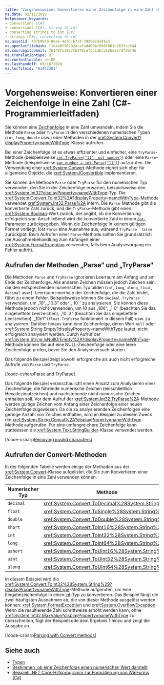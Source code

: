 ```yaml
---
title: 'Vorgehensweise: Konvertieren einer Zeichenfolge in eine Zahl (C#-Programmierleitfaden)'
ms.date: 02/11/2019
helpviewer_keywords:
- conversions [C#]
- conversions [C#], string to int
- converting strings to int [C#]
- strings [C#], converting to int
ms.assetid: 467b9979-86ee-4afd-b734-30299cda91e3
ms.openlocfilehash: f1d4a0f36292acafad409bf666f861b7637cd644
ms.sourcegitcommit: 7b1497c1927cb449cefd313bc5126ae37df30746
ms.translationtype: HT
ms.contentlocale: de-DE
ms.lasthandoff: 05/16/2020
ms.locfileid: "83442201"
---
```

# <a name="how-to-convert-a-string-to-a-number-c-programming-guide"></a>Vorgehensweise: Konvertieren einer Zeichenfolge in eine Zahl (C#-Programmierleitfaden)

Sie können eine [Zeichenfolge](../../language-reference/builtin-types/reference-types.md) in eine Zahl umwandeln, indem Sie die Methode `Parse` oder `TryParse` in den verschiedenen numerischen Typen (`int`, `long`, `double` usw.) oder Methoden in der <xref:System.Convert?displayProperty=nameWithType>-Klasse aufrufen.  
  
 Bei einer Zeichenfolge ist es etwas effizienter und einfacher, eine `TryParse`-Methode (beispielsweise [`int.TryParse("11", out number)`](xref:System.Int32.TryParse%2A)) oder eine `Parse`-Methode (beispielsweise [`var number = int.Parse("11")`](xref:System.Int32.Parse%2A)) aufzurufen.  Die Verwendung einer <xref:System.Convert>-Methode eignet sich eher für allgemeine Objekte, die <xref:System.IConvertible> implementieren.  
  
 Sie können die Methode `Parse` oder `TryParse` für den numerischen Typ verwenden, den Sie in der Zeichenfolge erwarten, beispielsweise den <xref:System.Int32?displayProperty=nameWithType>-Typ.  Die <xref:System.Convert.ToInt32%2A?displayProperty=nameWithType>-Methode verwendet <xref:System.Int32.Parse%2A> intern.  Die `Parse`-Methode gibt die konvertierte Zahl zurück, und die `TryParse`-Methode gibt einen <xref:System.Boolean>-Wert zurück, der angibt, ob die Konvertierung erfolgreich war. Anschließend wird die konvertierte Zahl in einem [`out`-Parameter](../../language-reference/keywords/out.md) zurückgegeben. Wenn die Zeichenfolge in keinem gültigen Format vorliegt, löst `Parse` eine Ausnahme aus, während `TryParse``false` zurückgibt. Beim Aufrufen einer `Parse`-Methode sollten Sie grundsätzlich die Ausnahmebehandlung zum Abfangen einer <xref:System.FormatException> verwenden, falls beim Analysevorgang ein Fehler auftritt.  
  
## <a name="calling-the-parse-and-tryparse-methods"></a>Aufrufen der Methoden „Parse“ und „TryParse“

Die Methoden `Parse` und `TryParse` ignorieren Leerraum am Anfang und am Ende der Zeichenfolge. Alle anderen Zeichen müssen jedoch Zeichen sein, die den entsprechenden numerischen Typ bilden (`int`, `long`, `ulong`, `float`, `decimal` usw.).  Leerraum innerhalb der Zeichenfolge, die die Zahl bildet, führt zu einem Fehler.  Beispielsweise können Sie `decimal.TryParse` verwenden, um „10“, „10.3“ oder „  10  “ zu analysieren. Sie können diese Methode jedoch nicht verwenden, um 10 aus „10X“, „1 0“ (beachten Sie das eingebettete Leerzeichen), „10 .3“ (beachten Sie das eingebettete Leerzeichen), „10e1“ (`float.TryParse` funktioniert in diesem Fall) usw. zu analysieren. Darüber hinaus kann eine Zeichenfolge, deren Wert `null` oder <xref:System.String.Empty?displayProperty=nameWithType> lautet, nicht erfolgreich analysiert werden. Durch Aufruf der <xref:System.String.IsNullOrEmpty%2A?displayProperty=nameWithType>-Methode können Sie auf eine NULL-Zeichenfolge oder eine leere Zeichenfolge prüfen, bevor Sie den Analyseversuch starten.

Das folgende Beispiel zeigt sowohl erfolgreiche als auch nicht erfolgreiche Aufrufe von `Parse` und `TryParse`.  
  
[!code-csharp[Parse and TryParse](~/samples/snippets/csharp/programming-guide/string-to-number/parse-tryparse/program.cs)]  

Das folgende Beispiel veranschaulicht einen Ansatz zum Analysieren einer Zeichenfolge, die führende numerische Zeichen (einschließlich Hexadezimalzeichen) und nachstehende nicht numerische Zeichen enthalten soll. Vor dem Aufruf der <xref:System.Int32.TryParse%2A>-Methode werden gültige Zeichen vom Anfang einer Zeichenfolge einer neuen Zeichenfolge zugewiesen. Da die zu analysierenden Zeichenfolgen eine geringe Anzahl von Zeichen enthalten, wird im Beispiel zu diesem Zweck die <xref:System.String.Concat%2A?displayProperty=nameWithType>-Methode aufgerufen. Für eine umfangreichere Zeichenfolge kann stattdessen die <xref:System.Text.StringBuilder>-Klasse verwendet werden.
  
[!code-csharp[Removing invalid characters](~/samples/snippets/csharp/programming-guide/string-to-number/parse-tryparse2/program.cs)]  

## <a name="calling-the-convert-methods"></a>Aufrufen der Convert-Methoden

In der folgenden Tabelle werden einige der Methoden aus der <xref:System.Convert>-Klasse aufgelistet, die Sie zum Konvertieren einer Zeichenfolge in eine Zahl verwenden können.  
  
|Numerischer Typ|Methode|  
|------------------|------------|  
|`decimal`|<xref:System.Convert.ToDecimal%28System.String%29>|  
|`float`|<xref:System.Convert.ToSingle%28System.String%29>|  
|`double`|<xref:System.Convert.ToDouble%28System.String%29>|  
|`short`|<xref:System.Convert.ToInt16%28System.String%29>|  
|`int`|<xref:System.Convert.ToInt32%28System.String%29>|  
|`long`|<xref:System.Convert.ToInt64%28System.String%29>|  
|`ushort`|<xref:System.Convert.ToUInt16%28System.String%29>|  
|`uint`|<xref:System.Convert.ToUInt32%28System.String%29>|  
|`ulong`|<xref:System.Convert.ToUInt64%28System.String%29>|  
  
 In diesem Beispiel wird die <xref:System.Convert.ToInt32%28System.String%29?displayProperty=nameWithType>-Methode aufgerufen, um eine Eingabezeichenfolge in einen [int](../../language-reference/builtin-types/integral-numeric-types.md)-Typ zu konvertieren. Das Beispiel fängt die zwei häufigsten Ausnahmen ab, die von dieser Methode ausgelöst werden können: <xref:System.FormatException> und <xref:System.OverflowException>. Wenn die resultierende Zahl schrittweise erhöht werden kann, ohne <xref:System.Int32.MaxValue?displayProperty=nameWithType> zu überschreiten, fügt der Beispielcode dem Ergebnis 1 hinzu und zeigt die Ausgabe an.  
  
[!code-csharp[Parsing with Convert methods](~/samples/snippets/csharp/programming-guide/string-to-number/convert/program.cs)]  
  
## <a name="see-also"></a>Siehe auch

- [Typen](./index.md)
- [Bestimmen, ob eine Zeichenfolge einen numerischen Wert darstellt](../strings/how-to-determine-whether-a-string-represents-a-numeric-value.md)
- [Beispiel: .NET Core-Hilfsprogramm zur Formatierung von WinForms (C#)](https://docs.microsoft.com/samples/dotnet/samples/windowsforms-formatting-utility-cs)

